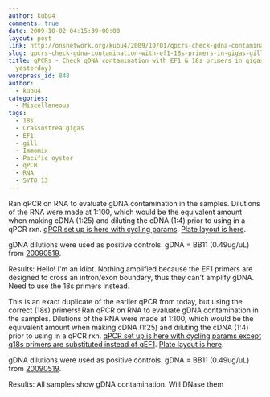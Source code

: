 ```yaml
---
author: kubu4
comments: true
date: 2009-10-02 04:15:39+00:00
layout: post
link: http://onsnetwork.org/kubu4/2009/10/01/qpcrs-check-gdna-contamination-with-ef1-18s-primers-in-gigas-gill-rna-from-yesterday/
slug: qpcrs-check-gdna-contamination-with-ef1-18s-primers-in-gigas-gill-rna-from-yesterday
title: qPCRs - Check gDNA contamination with EF1 & 18s primers in gigas gill RNA (from
  yesterday)
wordpress_id: 848
author:
  - kubu4
categories:
  - Miscellaneous
tags:
  - 18s
  - Crassostrea gigas
  - EF1
  - gill
  - Immomix
  - Pacific oyster
  - qPCR
  - RNA
  - SYTO 13
---
```


Ran qPCR on RNA to evaluate gDNA contamination in the samples. Dilutions of the RNA were made at 1:100, which would be the equivalent amount when making cDNA (1:25) and diluting the cDNA (1:4) prior to using in a qPCR rxn. [qPCR set up is here with cycling params](http://eagle.fish.washington.edu/Arabidopsis/Notebook%20Workup%20Files/20091001-01.jpg). [Plate layout is here](http://eagle.fish.washington.edu/Arabidopsis/Notebook%20Workup%20Files/20091001-02.jpg).

gDNA dilutions were used as positive controls. gDNA = BB11 (0.49ug/uL) from [20090519](/Sam%27s+Working+Notebook+Jan-May+2009#sjw20090519).

Results: Hello! I'm an idiot. Nothing amplified because the EF1 primers are designed to cross an intron/exon boundary, thus they can't amplify gDNA. Need to use the 18s primers instead.



This is an exact duplicate of the earlier qPCR from today, but using the correct (18s) primers! Ran qPCR on RNA to evaluate gDNA contamination in the samples. Dilutions of the RNA were made at 1:100, which would be the equivalent amount when making cDNA (1:25) and diluting the cDNA (1:4) prior to using in a qPCR rxn. [qPCR set up is here with cycling params except q18s primers are substituted instead of qEF1](http://eagle.fish.washington.edu/Arabidopsis/Notebook%20Workup%20Files/20091001-01.jpg). [Plate layout is here](http://eagle.fish.washington.edu/Arabidopsis/Notebook%20Workup%20Files/20091001-03.jpg).

gDNA dilutions were used as positive controls. gDNA = BB11 (0.49ug/uL) from [20090519](/Sam%27s+Working+Notebook+Jan-May+2009#sjw20090519).

Results: All samples show gDNA contamination. Will DNase them
